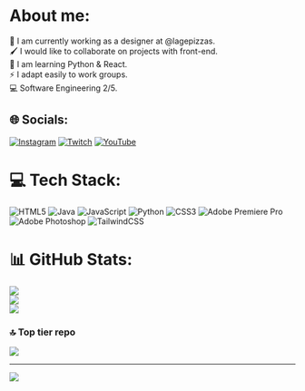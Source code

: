 # About me:
🍕 I am currently working as a designer at @lagepizzas.<br>🖌 I would like to collaborate on projects with front-end.<br>🌱 I am learning Python & React.<br>⚡ I adapt easily to work groups.<br>💻 Software Engineering 2/5.


## 🌐 Socials:
[![Instagram](https://img.shields.io/badge/Instagram-%23E4405F.svg?logo=Instagram&logoColor=white)](https://instagram.com/andrewblocke) [![Twitch](https://img.shields.io/badge/Twitch-%239146FF.svg?logo=Twitch&logoColor=white)](https://twitch.tv/andrewna1tor) [![YouTube](https://img.shields.io/badge/YouTube-%23FF0000.svg?logo=YouTube&logoColor=white)](https://youtube.com/@Awrthdrew) 

# 💻 Tech Stack:
![HTML5](https://img.shields.io/badge/html5-%23E34F26.svg?style=for-the-badge&logo=html5&logoColor=white) ![Java](https://img.shields.io/badge/java-%23ED8B00.svg?style=for-the-badge&logo=openjdk&logoColor=white) ![JavaScript](https://img.shields.io/badge/javascript-%23323330.svg?style=for-the-badge&logo=javascript&logoColor=%23F7DF1E) ![Python](https://img.shields.io/badge/python-3670A0?style=for-the-badge&logo=python&logoColor=ffdd54) ![CSS3](https://img.shields.io/badge/css3-%231572B6.svg?style=for-the-badge&logo=css3&logoColor=white) ![Adobe Premiere Pro](https://img.shields.io/badge/Adobe%20Premiere%20Pro-9999FF.svg?style=for-the-badge&logo=Adobe%20Premiere%20Pro&logoColor=white) ![Adobe Photoshop](https://img.shields.io/badge/adobe%20photoshop-%2331A8FF.svg?style=for-the-badge&logo=adobe%20photoshop&logoColor=white) ![TailwindCSS](https://img.shields.io/badge/tailwindcss-%2338B2AC.svg?style=for-the-badge&logo=tailwind-css&logoColor=white)
# 📊 GitHub Stats:
![](https://github-readme-stats.vercel.app/api?username=Awrthdrew&theme=omni&hide_border=false&include_all_commits=false&count_private=false)<br/>
![](https://github-readme-streak-stats.herokuapp.com/?user=Awrthdrew&theme=omni&hide_border=false)<br/>
![](https://github-readme-stats.vercel.app/api/top-langs/?username=Awrthdrew&theme=omni&hide_border=false&include_all_commits=false&count_private=false&layout=compact)

### 🔝 Top tier repo
![](https://github-contributor-stats.vercel.app/api?username=Awrthdrew&limit=5&theme=monokai&combine_all_yearly_contributions=true)

---
[![](https://visitcount.itsvg.in/api?id=Awrthdrew&icon=2&color=4)](https://visitcount.itsvg.in)

<!-- Proudly created with GPRM ( https://gprm.itsvg.in ) -->
